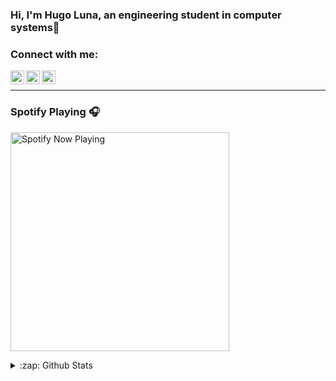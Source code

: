 ### Hi, I'm Hugo Luna, an engineering student in computer systems👋


### Connect with me:

[<img align="left" alt="codeSTACKr | Twitter" width="22px" src="https://cdn.jsdelivr.net/npm/simple-icons@v3/icons/twitter.svg" />][twitter]
[<img align="left" alt="codeSTACKr | LinkedIn" width="22px" src="https://cdn.jsdelivr.net/npm/simple-icons@v3/icons/linkedin.svg" />][linkedin]
[<img align="left" alt="codeSTACKr | Instagram" width="22px" src="https://cdn.jsdelivr.net/npm/simple-icons@v3/icons/instagram.svg" />][instagram]
</br>

---

### Spotify Playing 🎧

[<img src="https://novatorem.hugoluna.vercel.app/api/spotify" alt="Spotify Now Playing" width="350" />](https://open.spotify.com/user/qynm32a62tmp1vfpgxiwhsm2h)




<details>
  <summary>:zap: Github Stats</summary>

  <img align="left" alt="HugoLuna5's Github Stats" src="https://github-readme-stats-git-master.hugoluna.vercel.app/api?username=HugoLuna5&show_icons=true&hide_border=true" />

  [![Top Langs](https://github-readme-stats-git-master.hugoluna.vercel.app/api/top-langs/?username=HugoLuna5)](https://github.com/HugoLuna5/github-readme-stats)

</details>


[twitter]: https://twitter.com/Hugo_Luna5
[instagram]: https://instagram.com/hugoluna5
[linkedin]: https://linkedin.com/in/hugodariolc
